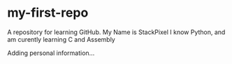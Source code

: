 # my-first-repo
A repository for learning GitHub.
My Name is StackPixel
I know Python, and am curently learning C and Assembly

Adding personal information...
